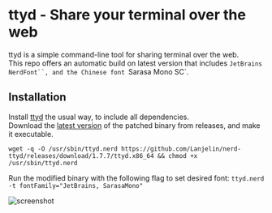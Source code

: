 # ttyd - Share your terminal over the web

ttyd is a simple command-line tool for sharing terminal over the web.  
This repo offers an automatic build on latest version that includes `JetBrains NerdFont``, and the Chinese font `Sarasa Mono SC`.  

## Installation

Install [ttyd](https://github.com/tsl0922/ttyd) the usual way, to include all dependencies.  
Download the [latest version](https://github.com/Lanjelin/nerd-ttyd/releases/latest) of the patched binary from releases, and make it executable.

`wget -q -O /usr/sbin/ttyd.nerd https://github.com/Lanjelin/nerd-ttyd/releases/download/1.7.7/ttyd.x86_64 && chmod +x /usr/sbin/ttyd.nerd`

Run the modified binary with the following flag to set desired font: `ttyd.nerd -t fontFamily="JetBrains, SarasaMono"`  

![screenshot](https://github.com/tsl0922/ttyd/raw/main/screenshot.gif)

